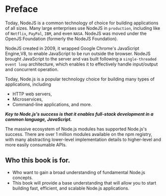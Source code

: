 # Preface

Today, NodeJS is a common technology of choice for building applications of all sizes. Many large enterprises use NodeJS in `production`, including like of `Netflix`, `PayPal`, `IBM`, and even `NASA`. NodeJS was moved under the OpenJS Foundation (formerly the NodeJS Foundation).

NodeJS created in 2009, it wrapped Google Chrome's JavaScript Engine,V8, to enable JavaScript to be run outside the browser. NodeJS brought JavaScript to the server and vas built following a `single-threaded` `event loop` architecture, which enables it to effectively handle input/output and concurrent operation.

Today, Node.js is a popular technology choice for building many types of applications, including

- HTTP web servers,
- Microservices,
- Command-line applications, and more.

**_Key to Node.js's success is that it enables full-stack development in a common language, JavaScript._**

The massive ecosystem of Node.js modules has supported Node.js's success. There are over 1 million modules available on the npm registry, with many abstracting lower-level implementation details to higher-level and more easily consumable APIs.

## Who this book is for.

- Who want to gain a broad understanding of fundamental Node.js concepts.
- This book will provide a base understanding that will allow you to start building fast, efficient, and scalable Node.js applications.
